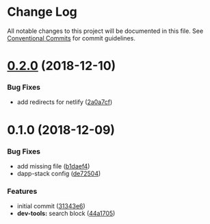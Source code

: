 # Change Log

All notable changes to this project will be documented in this file.
See [Conventional Commits](https://conventionalcommits.org) for commit guidelines.

# [0.2.0](https://github.com/Dapp-Stack/Dapp-Stack/compare/v0.1.6...v0.2.0) (2018-12-10)


### Bug Fixes

* add redirects for netlify ([2a0a7cf](https://github.com/Dapp-Stack/Dapp-Stack/commit/2a0a7cf))





# 0.1.0 (2018-12-09)


### Bug Fixes

* add missing file ([b1daef4](https://github.com/Dapp-Stack/Dapp-Stack/commit/b1daef4))
* dapp-stack config ([de72504](https://github.com/Dapp-Stack/Dapp-Stack/commit/de72504))


### Features

* initial commit ([31343e6](https://github.com/Dapp-Stack/Dapp-Stack/commit/31343e6))
* **dev-tools:** search block ([44a1705](https://github.com/Dapp-Stack/Dapp-Stack/commit/44a1705))
